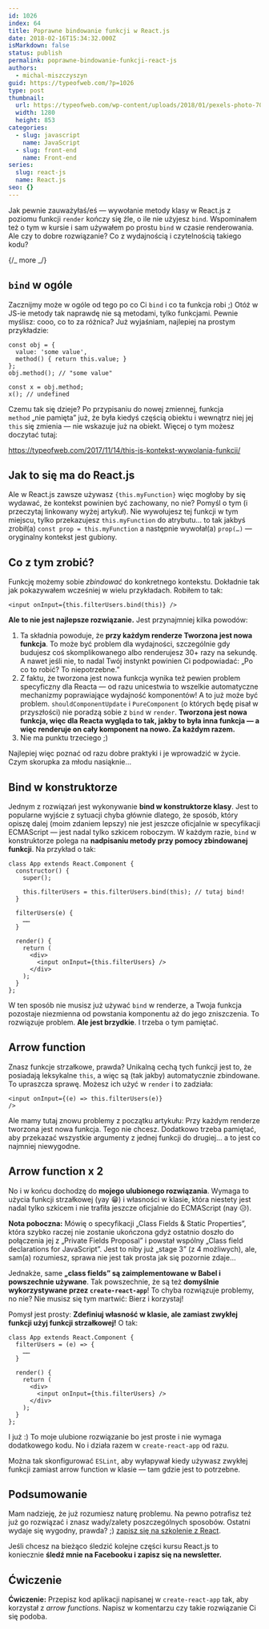 ```yaml
---
id: 1026
index: 64
title: Poprawne bindowanie funkcji w React.js
date: 2018-02-16T15:34:32.000Z
isMarkdown: false
status: publish
permalink: poprawne-bindowanie-funkcji-react-js
authors:
  - michal-miszczyszyn
guid: https://typeofweb.com/?p=1026
type: post
thumbnail:
  url: https://typeofweb.com/wp-content/uploads/2018/01/pexels-photo-70862.jpeg
  width: 1280
  height: 853
categories:
  - slug: javascript
    name: JavaScript
  - slug: front-end
    name: Front-end
series:
  slug: react-js
  name: React.js
seo: {}
---
```


Jak pewnie zauważyłaś/eś — wywołanie metody klasy w React.js z poziomu funkcji <code>render</code> kończy się źle, o ile nie użyjesz <code>bind</code>. Wspominałem też o tym w kursie i sam używałem po prostu <code>bind</code> w czasie renderowania. Ale czy to dobre rozwiązanie? Co z wydajnością i czytelnością takiego kodu?

{/_ more _/}

<h2><code>bind</code> w ogóle</h2>

Zacznijmy może w ogóle od tego po co Ci <code>bind</code> i co ta funkcja robi ;) Otóż w JS-ie metody tak naprawdę nie są metodami, tylko funkcjami. Pewnie myślisz: cooo, co to za różnica? Już wyjaśniam, najlepiej na prostym przykładzie:

<pre class="language-javascript"><code>const obj = {
  value: 'some value',
  method() { return this.value; }
};
obj.method(); // "some value"

const x = obj.method;
x(); // undefined</code></pre>

Czemu tak się dzieje? Po przypisaniu do nowej zmiennej, funkcja <code>method</code> „nie pamięta” już, że była kiedyś częścią obiektu i wewnątrz niej jej <code>this</code> się zmienia — nie wskazuje już na obiekt. Więcej o tym możesz doczytać tutaj:

https://typeofweb.com/2017/11/14/this-js-kontekst-wywolania-funkcji/

<h2>Jak to się ma do React.js</h2>

Ale w React.js zawsze używasz <code>{this.myFunction}</code> więc mogłoby by się wydawać, że kontekst powinien być zachowany, no nie? Pomyśl o tym (i przeczytaj linkowany wyżej artykuł). Nie wywołujesz tej funkcji w tym miejscu, tylko przekazujesz <code>this.myFunction</code> do atrybutu… to tak jakbyś zrobił(a) <code>const prop = this.myFunction</code> a następnie wywołał(a) <code>prop(…)</code> — oryginalny kontekst jest gubiony.

<h2>Co z tym zrobić?</h2>

Funkcję możemy sobie <em>zbindować</em> do konkretnego kontekstu. Dokładnie tak jak pokazywałem wcześniej w wielu przykładach. Robiłem to tak:

<pre><code>&lt;input onInput={this.filterUsers.bind(this)} /&gt;</code></pre>

<strong>Ale to nie jest najlepsze rozwiązanie.</strong> Jest przynajmniej kilka powodów:

<ol>
    <li>Ta składnia powoduje, że <strong>przy każdym renderze Tworzona jest nowa funkcja</strong>. To może być problem dla wydajności, szczególnie gdy budujesz coś skomplikowanego albo renderujesz 30+ razy na sekundę. A nawet jeśli nie, to nadal Twój instynkt powinien Ci podpowiadać: „Po co to robić? To niepotrzebne.”</li>
    <li>Z faktu, że tworzona jest nowa funkcja wynika też pewien problem specyficzny dla Reacta — od razu unicestwia to wszelkie automatyczne mechanizmy poprawiające wydajność komponentów! A to już może być problem. <code>shouldComponentUpdate</code> i <code>PureComponent</code> (o których będę pisał w przyszłości) nie poradzą sobie z <code>bind</code> w <code>render</code>. <strong>Tworzona jest nowa funkcja, więc dla Reacta wygląda to tak, jakby to była inna funkcja — a więc renderuje on cały komponent na nowo. Za każdym razem.</strong></li>
    <li>Nie ma punktu trzeciego ;)</li>
</ol>

Najlepiej więc poznać od razu dobre praktyki i je wprowadzić w życie. Czym skorupka za młodu nasiąknie…

<h2>Bind w konstruktorze</h2>

Jednym z rozwiązań jest wykonywanie <strong>bind w konstruktorze klasy</strong>. Jest to popularne wyjście z sytuacji chyba głównie dlatego, że sposób, który opiszę dalej (moim zdaniem lepszy) nie jest jeszcze oficjalnie w specyfikacji ECMAScript — jest nadal tylko szkicem roboczym. W każdym razie, <code>bind</code> w konstruktorze polega na <strong>nadpisaniu metody przy pomocy zbindowanej funkcji</strong>. Na przykład o tak:

<pre class="language-jsx"><code>class App extends React.Component {
  constructor() {
    super();

    this.filterUsers = this.filterUsers.bind(this); // tutaj bind!
  }

  filterUsers(e) {
    ……
  }

  render() {
    return (
      &lt;div&gt;
        &lt;input onInput={this.filterUsers} /&gt;
      &lt;/div&gt;
    );
  }
};</code></pre>

W ten sposób nie musisz już używać <code>bind</code> w renderze, a Twoja funkcja pozostaje niezmienna od powstania komponentu aż do jego zniszczenia. To rozwiązuje problem. <strong>Ale jest brzydkie</strong>. I trzeba o tym pamiętać.

<h2>Arrow function</h2>

Znasz funkcje strzałkowe, prawda? Unikalną cechą tych funkcji jest to, że posiadają leksykalne <code>this</code>, a więc są (tak jakby) automatycznie zbindowane. To upraszcza sprawę. Możesz ich użyć w <code>render</code> i to zadziała:

<code>&lt;input onInput={(e) =&gt; this.filterUsers(e)} /&gt;</code>

Ale mamy tutaj znowu problemy z początku artykułu: Przy każdym renderze tworzona jest nowa funkcja. Tego nie chcesz. Dodatkowo trzeba pamiętać, aby przekazać wszystkie argumenty z jednej funkcji do drugiej… a to jest co najmniej niewygodne.

<h2>Arrow function x 2</h2>

No i w końcu dochodzę do <strong>mojego ulubionego rozwiązania</strong>. Wymaga to użycia funkcji strzałkowej (yay 😁) i własności w klasie, która niestety jest nadal tylko szkicem i nie trafiła jeszcze oficjalnie do ECMAScript (nay 😥).

<strong>Nota poboczna:</strong> Mówię o specyfikacji „Class Fields &amp; Static Properties”, która szybko raczej nie zostanie ukończona gdyż ostatnio doszło do połączenia jej z „Private Fields Proposal” i powstał wspólny „Class field declarations for JavaScript”. Jest to niby już „stage 3” (z 4 możliwych), ale, sam(a) rozumiesz, sprawa nie jest tak prosta jak się pozornie zdaje…

Jednakże, same <strong>„class fields” są zaimplementowane w Babel i powszechnie używane</strong>. Tak powszechnie, że są też <strong>domyślnie wykorzystywane przez <code>create-react-app</code></strong>! To chyba rozwiązuje problemy, no nie? Nie musisz się tym martwić: Bierz i korzystaj!

Pomysł jest prosty: <strong>Zdefiniuj własność w klasie, ale zamiast zwykłej funkcji użyj funkcji strzałkowej!</strong> O tak:

<pre class="language-jsx"><code>class App extends React.Component {
  filterUsers = (e) =&gt; {
    ……
  }

  render() {
    return (
      &lt;div&gt;
        &lt;input onInput={this.filterUsers} /&gt;
      &lt;/div&gt;
    );
  }
};</code></pre>

I już :) To moje ulubione rozwiązanie bo jest proste i nie wymaga dodatkowego kodu. No i działa razem w <code>create-react-app</code> od razu.

<p class="important">Można tak skonfigurować <code>ESLint</code>, aby wyłapywał kiedy używasz zwykłej funkcji zamiast arrow function w klasie — tam gdzie jest to potrzebne.</p>

<h2>Podsumowanie</h2>

Mam nadzieję, że już rozumiesz naturę problemu. Na pewno potrafisz też już go rozwiązać i znasz wady/zalety poszczególnych sposobów. Ostatni wydaje się wygodny, prawda? ;) <a href="https://szkolenia.typeofweb.com/" target="_blank">zapisz się na szkolenie z React</a>.

Jeśli chcesz na bieżąco śledzić kolejne części kursu React.js to koniecznie <strong>śledź mnie na Facebooku i zapisz się na newsletter.</strong>

<NewsletterForm />

<FacebookPageWidget />

<h2>Ćwiczenie</h2>

<strong>Ćwiczenie:</strong> Przepisz kod aplikacji napisanej w <code>create-react-app</code> tak, aby korzystał z <em>arrow functions</em>. Napisz w komentarzu czy takie rozwiązanie Ci się podoba.
